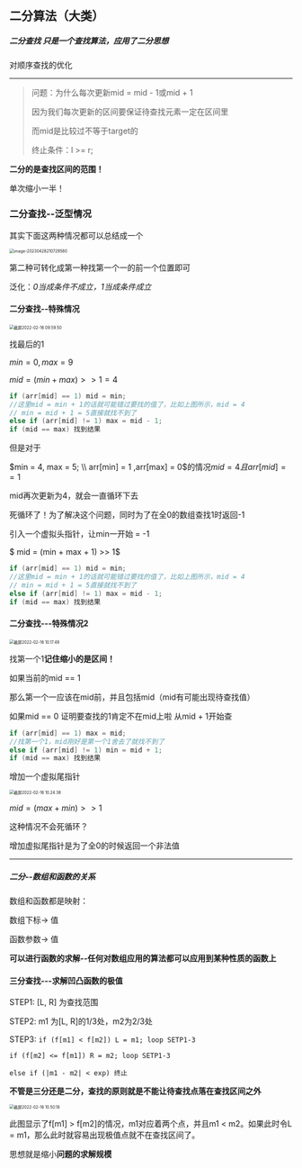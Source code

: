 ## 二分算法（大类）

##### 二分查找 只是一个查找算法，应用了二分思想

对顺序查找的优化

---

>问题：为什么每次更新mid = mid - 1或mid + 1
>
>因为我们每次更新的区间要保证待查找元素一定在区间里
>
>而mid是比较过不等于target的
>
>终止条件：l >= r;

**二分的是查找区间的范围！**

单次缩小一半！ 

### 二分查找--泛型情况

其实下面这两种情况都可以总结成一个

<img src="/Users/renboyu/Library/Application Support/typora-user-images/image-20230428210729580.png" alt="image-20230428210729580" style="zoom:50%;" />

第二种可转化成第一种找第一个一的前一个位置即可

泛化：*0当成条件不成立，1当成条件成立*

#### 二分查找--特殊情况

<img src="/Users/renboyu/Library/Application Support/typora-user-images/截屏2022-02-16 09.59.50.png" alt="截屏2022-02-16 09.59.50" style="zoom:50%;" />

找最后的1

$min = 0, max = 9$

$mid = (min + max) >> 1 = 4$

```c
if (arr[mid] == 1) mid = min;
//这里mid = min + 1的话就可能错过要找的值了，比如上图所示，mid = 4
// min = mid + 1 = 5直接就找不到了
else if (arr[mid] != 1) max = mid - 1;
if (mid == max) 找到结果
```

但是对于

$min = 4, max = 5; \\ arr[min] = 1 ,arr[max] = 0$的情况$mid = 4 且 arr[mid] == 1$

mid再次更新为4，就会一直循环下去 



死循环了！为了解决这个问题，同时为了在全0的数组查找1时返回-1

引入一个虚拟头指针，让min一开始 = -1

$ mid = (min + max + 1) >> 1$



```c
if (arr[mid] == 1) mid = min;
//这里mid = min + 1的话就可能错过要找的值了，比如上图所示，mid = 4
// min = mid + 1 = 5直接就找不到了
else if (arr[mid] != 1) max = mid - 1;
if (mid == max) 找到结果
```

#### 二分查找---特殊情况2

<img src="/Users/renboyu/Library/Application Support/typora-user-images/截屏2022-02-16 10.17.49.png" alt="截屏2022-02-16 10.17.49" style="zoom:50%;" />

找第一个1**记住缩小的是区间！**

如果当前的mid == 1

那么第一个一应该在mid前，并且包括mid（mid有可能出现待查找值）

如果mid == 0 证明要查找的1肯定不在mid上啦 从mid + 1开始查

```c
if (arr[mid] == 1) max = mid;
//找第一个1，mid刚好是第一个1舍去了就找不到了
else if (arr[mid] != 1) min = mid + 1;
if (mid == max) 找到结果
```

增加一个虚拟尾指针

<img src="/Users/renboyu/Library/Application Support/typora-user-images/截屏2022-02-16 10.24.38.png" alt="截屏2022-02-16 10.24.38" style="zoom:50%;" />

$mid = (max + min) >> 1$

这种情况不会死循环？

增加虚拟尾指针是为了全0的时候返回一个非法值



----

##### 二分--数组和函数的关系

数组和函数都是映射：

数组下标-> 值

函数参数-> 值

**可以进行函数的求解--任何对数组应用的算法都可以应用到某种性质的函数上**





#### 三分查找---求解凹凸函数的极值

STEP1: [L, R] 为查找范围

STEP2: m1 为[L, R]的1/3处，m2为2/3处

STEP3: `if (f[m1] < f[m2]) L = m1; loop SETP1-3`

`if (f[m2] <= f[m1]) R = m2; loop SETP1-3`

`else if (|m1 - m2| < exp) 终止`



**不管是三分还是二分，查找的原则就是不能让待查找点落在查找区间之外**

<img src="/Users/renboyu/Library/Application Support/typora-user-images/截屏2022-02-16 10.50.18.png" alt="截屏2022-02-16 10.50.18" style="zoom:50%;" />

此图显示了f[m1] > f[m2]的情况，m1对应着两个点，并且m1 < m2。如果此时令L = m1，那么此时就容易出现极值点就不在查找区间了。

思想就是缩小**问题的求解规模**
